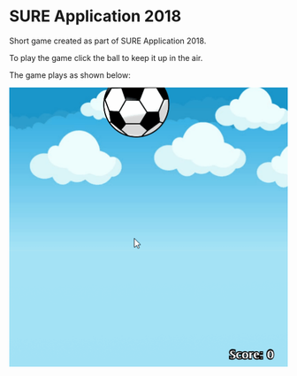 # SURE Application 2018

Short game created as part of SURE Application 2018. 

To play the game click the ball to keep it up in the air. 

The game plays as shown below: 

![Gameplay](/images/gameplay.gif)
